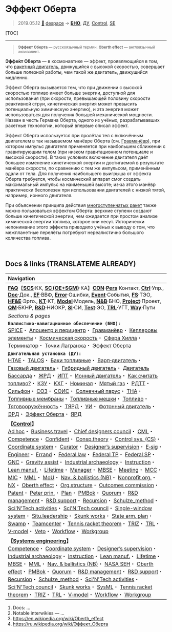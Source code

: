 # Эффект Оберта
> 2019.05.12 [🚀](../index/index.md) [despace](index.md) → **[БНО](nnb.md)**, [ДУ](ps.md), [Control](control.md), [SE](se.md)

[TOC]

---

> <small>**Эффект Оберта** — русскоязычный термин. **Oberth effect** — англоязычный эквивалент.</small>

**Эффе́кт О́берта** — в космонавтике — эффект, проявляющийся в том, что [ракетный двигатель](ps.md), движущийся с высокой скоростью, совершает больше полезной работы, чем такой же двигатель, движущийся медленно.

Эффект Оберта вызывается тем, что при движении с высокой скоростью топливо имеет больше энергии, доступной для использования (при скорости, превышающей половину скорости реактивной струи, кинетическая энергия может превысить потенциальную химическую энергию), и эта энергия может использоваться для получения большей механической мощности. Назван в честь Германа Оберта, одного из учёных, разрабатывавших ракетные технологии, который впервые описал эффект.

Эффект Оберта используется при пролётах тел с включённым двигателем в так называемом манёвре Оберта (см. [Гравманёвр](gravass.md)), при котором импульс двигателя применяется при наибольшем сближении с гравитирующим телом (при низком гравитационном потенциале и высокой скорости). В таких условиях включение двигателя даёт большее изменение кинетической энергии и достигаемой в результате манёвра скорости, по сравнению с тем же импульсом, применённым вдали от тела. Для получения наибольшего выигрыша от эффекта Оберта требуется, чтобы космический аппарат смог создать максимальный импульс на наименьшей высоте; из‑за этого манёвр практически бесполезен при использовании двигателей с низкой тягой, например, ионного двигателя.

При объяснении принципа действия [многоступенчатых ракет](lv.md) также можно пользоваться эффектом Оберта: верхние ступени создают больше кинетической энергии, чем ожидается при простом анализе химической энергии топлива, которое они несут. Исторически непонимание этого эффекта приводило учёных к выводу о том, что межпланетные перелёты потребуют нереалистично большого количества топлива.



<p style="page-break-after:always"> </p>

## Docs & links (TRANSLATEME ALREADY)
|Navigation|
|:--|
|**[FAQ](faq.md)**【**[SCS](scs.md)**·КК, **[SC (OE+SGM)](sc.md)**·КА】**[CON](contact.md)·[Pers](person.md)**·Контакт, **[Ctrl](control.md)**·Упр., **[Doc](doc.md)**·Док., **[EF](ef.md)**·ВВФ, **[Error](error.md)**·Ошибки, **[Event](event.md)**·События, **[FS](fs.md)**·ТЭО, **[HF&E](hfe.md)**·Эрго., **[KT](kt.md)**·КТ, **[Model](model.md)**·Модель, **[N&B](nnb.md)**·БНО, **[Project](project.md)**·Проект, **[QM](qm.md)**·БКНР, **[R&D](rnd.md)**·НИОКР, **[SI](si.md)**·СИ, **[Test](test.md)**·ЭО, **[TRL](trl.md)**·УГТ, **[Way](way.md)**·Пути|
|*Sections & pages*|
|**`Баллистико‑навигационное обеспечение (БНО):`**<br> [SPICE](spice.md)・ [Апоцентр и перицентр](apopericentre.md)・ [Гравманёвр](gravass.md)・ [Кеплеровы элементы](keplerian.md)・ [Космическая скорость](esc_vel.md)・ [Сфера Хилла](hill_sphere.md)・ [Терминатор](terminator.md)・ [Точки Лагранжа](l_points.md)・ [Эффект Оберта](oberth_eff.md)|
|**`Двигательная установка (ДУ):`**<br> [HTAE](htae.md)・ [TALOS](talos.md)・ [Баки топливные](fuel_tank.md)・ [Варп‑двигатель](engine_type.md)・ [Газовый двигатель](engine_type.md)・ [Гибридный двигатель](гбрд.md)・ [Двигатель Бассарда](engine_type.md)・ [ЖРД](engine_type.md)・ [ИПТ](ing.md)・ [Ионный двигатель](иод.md)・ [Как считать топливо?](si.md)・ [КЗУ](cinu.md)・ [КХГ](cgs.md)・ [Номинал](nominal.md)・ [Мятый газ](exhsteam.md)・ [РДТТ](engine_type.md)・ [Сильфон](сильфон.md)・ [СОЗ](соз.md)・ [СОИС](соис.md)・ [Солнечный парус](солнечный_парус.md)・ [ТНА](turbopump.md)・ [Топливные мембраны](топливные_мембраны.md)・ [Топливные мешки](топливные_мешки.md)・ [Топливо](fuel.md)・ [Тяговооружённость](ttwr.md)・ [ТЯРД](тярд.md)・ [УИ](isp.md)・ [Фотонный двигатель](фотонный_двигатель.md)・ [ЭРД](engine_type.md)・ [Эффект Оберта](oberth_eff.md)・ [ЯРД](engine_type.md)|
|**【[Control](Control.md)】**<br> [Ad hoc](ad_hoc.md)・ [Business travel](business_travel.md)・ [Chief designers council](cocd.md)・ [CML](cml.md)・ [Competence](competence.md)・ [Confident](confident.md)・ [Consp.theory](consp_theory.md)・ [Control sys. (CS)](cs.md)・ [Coordinate system](coord_sys.md)・ [Curator](curator.md)・ [Designer’s supervision](des_spv.md)・ [E‑sig](esig.md)・ [Engineer](se.md)・ [Errand](errand.md)・ [Federal law](fed_law.md)・ [Federal TP](fed_tp.md)・ [Federal SP](fed_sp.md)・ [GNC](gnc.md)・ [Gravity assist](gravass.md)・ [Industrial archaeology](ind_arch.md)・ [Instruction](instruction.md)・ [Lean manuf.](lean_man.md)・ [Lifetime](lifetime.md)・ [Manager](manager.md)・ [MBSE](mbse.md)・ [Meeting](meeting.md)・ [MCC](scs.md)・ [MIC](mic.md)・ [MML](mml.md)・ [MoU](mou.md)・ [Nav. & ballistics (NB)](nnb.md)・ [Nonprofit org.](nonprof_org.md)・ [NX](nx.md)・ [Oberth effect](oberth_eff.md)・ [Org.structure](orgstruct.md)・ [Outcomes commission](outccom.md)・ [Patent](patent.md)・ [Peter prin.](peter_principle.md)・ [Plan](plan.md)・ [PMBok](pmbok.md)・ [Quorum](quorum.md)・ [R&D management](mgmt.md)・ [R&D support](rnd_support.md)・ [Recursion](recurs.md)・ [Schulze_method](schulze_method.md)・ [Sci'N'Tech activities](st_act.md)・ [Sci'N'Tech council](satc.md)・ [Single-window system](sw_sys.md)・ [Situ.leadership](situ_leadership.md)・ [Skunk works](skunk_works.md)・ [State arm. plan](plan_sa.md)・ [Swamp](swamp.md)・ [Teamcenter](teamcenter.md)・ [Tennis racket theorem](tr_theorem.md)・ [TRIZ](triz.md)・ [TRL](trl.md)・ [V‑model](v_model.md)・ [Veto](veto.md)・ [Workflow](workflow.md)・ [Workgroup](wg.md)|
|**【[Systems engineering](se.md)】**<br> [Competence](competence.md)・ [Coordinate system](coord_sys.md)・ [Designer’s supervision](des_spv.md)・ [Industrial archaeology](ind_arch.md)・ [Instruction](instruction.md)・ [Lean manuf.](lean_man.md)・ [Lifetime](lifetime.md)・ [MBSE](mbse.md)・ [MML](mml.md)・ [Nav. & ballistics (NB)](nnb.md)・ [NASA SEH](nasa_seh.md)・ [Oberth effect](oberth_eff.md)・ [PMBok](pmbok.md)・ [Quorum](quorum.md)・ [R&D management](mgmt.md)・ [R&D support](rnd_support.md)・ [Recursion](recurs.md)・ [Schulze_method](schulze_method.md)・ [Sci'N'Tech activities](st_act.md)・ [Sci'N'Tech council](satc.md)・ [Skunk works](skunk_works.md)・ [SysML](sysml.md)・ [Tennis racket theorem](tr_theorem.md)・ [TRIZ](triz.md)・ [TRL](trl.md)・ [V‑model](v_model.md)・ [Workflow](workflow.md)・ [Workgroup](wg.md)|

   1. Docs: …
   1. Notable interwikies — …
   1. <https://en.wikipedia.org/wiki/Oberth_effect>
   1. <https://ru.wikipedia.org/wiki/Эффект_Оберта>
